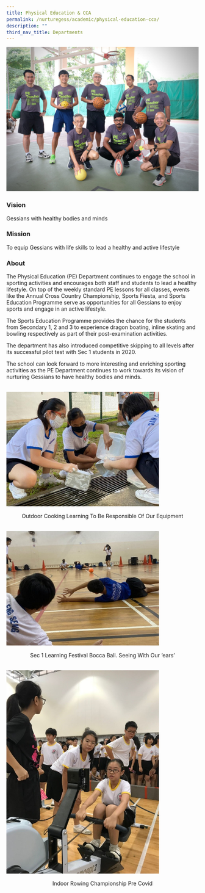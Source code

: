 ```yaml
---
title: Physical Education & CCA
permalink: /nurturegess/academic/physical-education-cca/
description: ""
third_nav_title: Departments
---
```

![](/images/PE-2-scaled.jpeg)

### Vision

Gessians with healthy bodies and minds

### Mission

To equip Gessians with life skills to lead a healthy and active lifestyle

### About

The Physical Education (PE) Department continues to engage the school in sporting activities and encourages both staff and students to lead a healthy lifestyle. On top of the weekly standard PE lessons for all classes, events like the Annual Cross Country Championship, Sports Fiesta, and Sports Education Programme serve as opportunities for all Gessians to enjoy sports and engage in an active lifestyle.

The Sports Education Programme provides the chance for the students from Secondary 1, 2 and 3 to experience dragon boating, inline skating and bowling respectively as part of their post-examination activities.

The department has also introduced competitive skipping to all levels after its successful pilot test with Sec 1 students in 2020.

The school can look forward to more interesting and enriching sporting activities as the PE Department continues to work towards its vision of nurturing Gessians to have healthy bodies and minds.

<br>
<img src="/images/Outdoor-Cooking-Learning-to-be-responsible-of-our-equipment-768x576.jpeg" 
         style="width:400px"
	/>
<br>

<p style="text-align: center">Outdoor Cooking Learning To Be Responsible Of Our Equipment</p>

<br>
<img src="/images/Sec-1-Learning-Festival-Bocca-Ball-Seeing-with-our-ears-768x576.jpg" 
         style="width:400px"
	/>
<br>

<p style="text-align: center">Sec 1 Learning Festival Bocca Ball. Seeing With Our ‘ears’</p>

<br>
<img src="/images/Indoor-Rowing-Championship-Pre-Covid.jpeg" 
         style="width:400px"
	/>
<br>

<p style="text-align: center">Indoor Rowing Championship Pre Covid</p>
